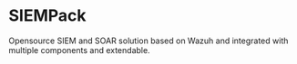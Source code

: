 # SIEMPack
Opensource SIEM and SOAR solution based on Wazuh and integrated with multiple components and extendable.
